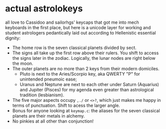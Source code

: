 # actual astrolokeys

all love to Cassidoo and sailorhgs' keycaps that got me into mech keyboards in
the first place, but here is a unicode layer for working and student
astrologers pedantically laid out according to Hellenistic essential dignity:

- The home row is the seven classical planets divided by sect.
- The signs all take up the first row above their rulers. You shift to access
    the signs later in the zodiac. Logically, the lunar nodes are right below the
    moon.
- The outer planets are no more than 2 keys from their modern domiciles.
    - Pluto is next to the Aries/Scorpio key, aka QWERTY "P" for unintended
        pneumoic ease;
    - Uranus and Neptune are next to each other under Saturn (Aquarius) and
        Jupiter (Pisces) for my agenda even greater than astrological tradition
        (lesbianism).
- The five major aspects occupy `,./` or `<>?`, which just makes me happy in
    terms of punctuation. Shift to acess the larger angle.
- Bonus for anyone looking at `keymap.c`: the aliases for the seven classical
    planets are their metals in alchemy.
- No pinkies at all other than conjunction! 
